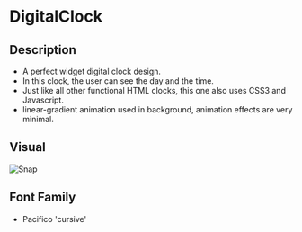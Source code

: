 # DigitalClock
## Description
- A perfect widget digital clock design. 
- In this clock, the user can see the day and the time.
- Just like all other functional HTML clocks, this one also uses CSS3 and Javascript.
- linear-gradient animation used in background, animation effects are very minimal.
## Visual
 ![Snap](https://user-images.githubusercontent.com/87015660/209684313-742031d0-f353-4201-98e1-d68d8aa720c0.png)
## Font Family
 - Pacifico 'cursive'
